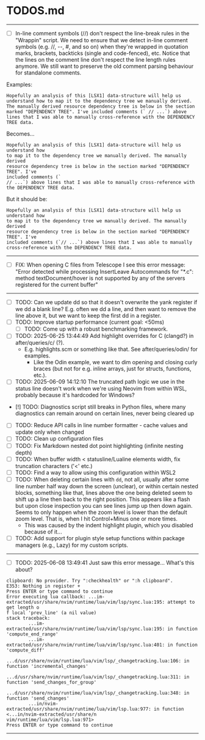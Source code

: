 # TODOS.md

- - -

- [ ] In-line comment symbols (//) don't respect the line-break rules in the "Wrappin" script. We need to ensure that we detect in-line comment symbols (e.g. //, --, #, and so on) when they're wrapped in quotation marks, brackets, backticks (single and code-fenced), etc. Notice that the lines on the comment line don't respect the line length rules anymore. We still want to preserve the old comment parsing behaviour for standalone comments.

Examples:

```
Hopefully an analysis of this [LSX1] data-structure will help us understand how to map it to the dependency tree we manually derived. The manually derived resource dependency tree is below in the section marked "DEPENDENCY TREE". I've included comments (` // ...`) above lines that I was able to manually cross-reference with the DEPENDENCY TREE data.
```

Becomes...

```
Hopefully an analysis of this [LSX1] data-structure will help us understand how
to map it to the dependency tree we manually derived. The manually derived
resource dependency tree is below in the section marked "DEPENDENCY TREE". I've
included comments (`
// ...`) above lines that I was able to manually cross-reference with the DEPENDENCY TREE data.
```

But it should be:

```
Hopefully an analysis of this [LSX1] data-structure will help us understand how
to map it to the dependency tree we manually derived. The manually derived
resource dependency tree is below in the section marked "DEPENDENCY TREE". I've
included comments (`// ...`) above lines that I was able to manually
cross-reference with the DEPENDENCY TREE data.
```


- - -

- [ ] FIX: When opening C files from Telescope I see this error message: "Error detected while processing InsertLeave Autocommands for "*.c": method textDocument/hover is not supported by any of the servers registered for the current buffer"

- - -

- [ ] TODO: Can we update dd so that it doesn't overwrite the yank register if we dd a blank line? E.g. often we dd a line, and then want to remove the line above it, but we want to keep the first dd in a register.
- [ ] TODO: Improve startup performance (current goal: <50ms)
    - [ ] TODO: Come up with a robust benchmarking framework.
- [ ] TODO: 2025-06-25 13:44:49 Add highlight overrides for C (clangd?) in after/queries/c/ (?).
    - E.g. highlights.scm or something like that. See after/queries/odin/ for examples.
        - Like the Odin example, we want to dim opening and closing curly braces (but not for e.g. inline arrays, just for structs, functions, etc.).
- [ ] TODO: 2025-06-09 14:12:10 The truncated path logic we use in the status line doesn't work when we're using Neovim from within WSL, probably because it's hardcoded for Windows?
- [!] TODO: Diagnostics script still breaks in Python files, where many diagnostics can remain around on certain lines, never being cleared up
- [ ] TODO: Reduce API calls in line number formatter - cache values and update only when changed
- [ ] TODO: Clean up configuration files
- [ ] TODO: Fix Markdown nested dot point highlighting (infinite nesting depth)
- [ ] TODO: When buffer width < statusline/Lualine elements width, fix truncation characters ('<' etc.)
- [ ] TODO: Find a way to allow using this configuration within WSL2
- [ ] TODO: When deleting certain lines with `dd`, not all, usually after some line number half way down the screen (unclear), or within certain nested blocks, something like that, lines above the one being deleted seem to shift up a line then back to the right position. This appears like a flash but upon close inspection you can see lines jump up then down again. Seems to only happen when the zoom level is lower than the default zoom level. That is, when I hit Control+Minus one or more times.
    - This was caused by the indent highlight plugin, which you disabled because of it...
- [ ] TODO: Add support for plugin style setup functions within package managers (e.g., Lazy) for my custom scripts.

- - -

- [ ] TODO: 2025-06-08 13:49:41 Just saw this error message... What's this about?

```
clipboard: No provider. Try ":checkhealth" or ":h clipboard".
E353: Nothing in register +
Press ENTER or type command to continue                                                                               Error executing lua callback: ...im-extracted/usr/share/nvim/runtime/lua/vim/lsp/sync.lua:195: attempt to get length o
f local 'prev_line' (a nil value)
stack traceback:
        ...im-extracted/usr/share/nvim/runtime/lua/vim/lsp/sync.lua:195: in function 'compute_end_range'
        ...im-extracted/usr/share/nvim/runtime/lua/vim/lsp/sync.lua:401: in function 'compute_diff'
        ...d/usr/share/nvim/runtime/lua/vim/lsp/_changetracking.lua:106: in function 'incremental_changes'
        ...d/usr/share/nvim/runtime/lua/vim/lsp/_changetracking.lua:311: in function 'send_changes_for_group'
        ...d/usr/share/nvim/runtime/lua/vim/lsp/_changetracking.lua:348: in function 'send_changes'
        ...in/nvim-extracted/usr/share/nvim/runtime/lua/vim/lsp.lua:977: in function <...in/nvim-extracted/usr/share/n
vim/runtime/lua/vim/lsp.lua:971>
Press ENTER or type command to continue  
```

- - -
